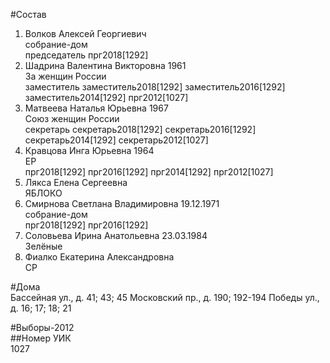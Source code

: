 #Состав  
1. Волков Алексей Георгиевич  
    собрание-дом  
    председатель прг2018[1292]  
2. Шадрина Валентина Викторовна 1961  
    За женщин России  
    заместитель заместитель2018[1292] заместитель2016[1292] заместитель2014[1292] прг2012[1027]  
3. Матвеева Наталья Юрьевна 1967  
    Союз женщин России  
    секретарь секретарь2018[1292] секретарь2016[1292] секретарь2014[1292] секретарь2012[1027]  
4. Кравцова Инга Юрьевна 1964  
    ЕР  
    прг2018[1292] прг2016[1292] прг2014[1292] прг2012[1027]  
5. Лякса Елена Сергеевна  
    ЯБЛОКО  
6. Смирнова Светлана Владимировна 19.12.1971  
    собрание-дом  
    прг2018[1292] прг2016[1292]  
7. Соловьева Ирина Анатольевна 23.03.1984  
    Зелёные  
8. Фиалко Екатерина Александровна  
    СР  
  
#Дома  
Бассейная ул., д. 41; 43; 45 Московский пр., д. 190; 192-194 Победы ул., д. 16; 17; 18; 21  
  
#Выборы-2012  
##Номер УИК  
1027  
